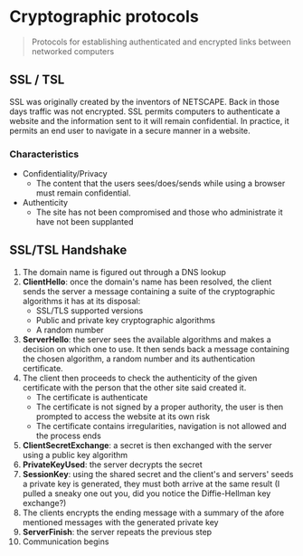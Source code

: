 # Cryptographic protocols

> Protocols for establishing authenticated and encrypted links between networked computers

## SSL / TSL

SSL was originally created by the inventors of NETSCAPE. Back in those days traffic was not encrypted. SSL permits computers to authenticate a website and the information sent to it will remain confidential. In practice, it permits an end user to navigate in a secure manner in a website.

### Characteristics

- Confidentiality/Privacy
  - The content that the users sees/does/sends while using a browser must remain confidential.
- Authenticity
  - The site has not been compromised and those who administrate it have not been supplanted

## SSL/TSL Handshake

1. The domain name is figured out through a DNS lookup
2. **ClientHello**: once the domain's name has been resolved, the client sends the server a message containing a suite of the cryptographic algorithms it has at its disposal:
   - SSL/TLS supported versions
   - Public and private key cryptographic algorithms
   - A random number
3. **ServerHello**: the server sees the available algorithms and makes a decision on which one to use. It then sends back a message containing the chosen algorithm, a random number and its authentication certificate.
4. The client then proceeds to check the authenticity of the given certificate with the person that the other site said created it.
   - The certificate is authenticate
   - The certificate is not signed by a proper authority, the user is then prompted to access the website at its own risk
   - The certificate contains irregularities, navigation is not allowed and the process ends
5. **ClientSecretExchange**: a secret is then exchanged with the server using a public key algorithm
6. **PrivateKeyUsed**: the server decrypts the secret
7. **SessionKey**: using the shared secret and the client's and servers' seeds a private key is generated, they must both arrive at the same result (I pulled a sneaky one out you, did you notice the Diffie-Hellman key exchange?)
8. The clients encrypts the ending message with a summary of the afore mentioned messages with the generated private key
9. **ServerFinish**: the server repeats the previous step
10. Communication begins
